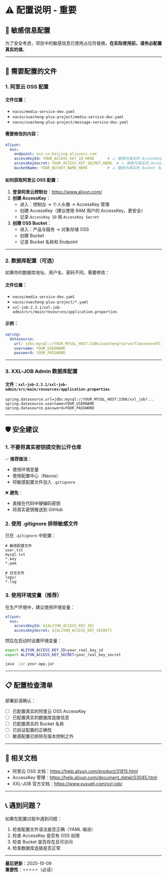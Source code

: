 # ⚠️ 配置说明 - 重要

## 🔐 敏感信息配置

为了安全考虑，项目中的敏感信息已使用占位符替换。**在实际使用前，请务必配置真实的值**。

---

## 📝 需要配置的文件

### 1. 阿里云 OSS 配置

#### 文件位置：
- `nacos/media-service-dev.yaml`
- `nacos/xuecheng-plus-project/media-service-dev.yaml`
- `nacos/xuecheng-plus-project/message-service-dev.yaml`

#### 需要修改的内容：

```yaml
aliyun:
  oss:
    endpoint: oss-cn-beijing.aliyuncs.com
    accessKeyId: YOUR_ACCESS_KEY_ID_HERE      # ⚠️ 替换为真实的 AccessKey ID
    accessKeySecret: YOUR_ACCESS_KEY_SECRET_HERE  # ⚠️ 替换为真实的 AccessKey Secret
    bucketName: YOUR_BUCKET_NAME_HERE         # ⚠️ 替换为真实的 Bucket 名称
```

#### 如何获取阿里云 OSS 配置：

1. **登录阿里云控制台**：https://www.aliyun.com/
2. **创建 AccessKey**：
   - 进入：控制台 → 个人头像 → AccessKey 管理
   - 创建 AccessKey（建议使用 RAM 用户的 AccessKey，更安全）
   - 记录 `AccessKey ID` 和 `AccessKey Secret`
3. **创建 OSS Bucket**：
   - 进入：产品与服务 → 对象存储 OSS
   - 创建 Bucket
   - 记录 Bucket 名称和 Endpoint

---

### 2. 数据库配置（可选）

如果你的数据库地址、用户名、密码不同，需要修改：

#### 文件位置：
- `nacos/media-service-dev.yaml`
- `nacos/xuecheng-plus-project/*.yaml`
- `xxl-job-2.3.1/xxl-job-admin/src/main/resources/application.properties`

#### 示例：

```yaml
spring:
  datasource:
    url: jdbc:mysql://YOUR_MYSQL_HOST:3306/xuecheng?serverTimezone=UTC
    username: YOUR_USERNAME
    password: YOUR_PASSWORD
```

---

### 3. XXL-JOB Admin 数据库配置

#### 文件：`xxl-job-2.3.1/xxl-job-admin/src/main/resources/application.properties`

```properties
spring.datasource.url=jdbc:mysql://YOUR_MYSQL_HOST:3306/xxl_job?...
spring.datasource.username=YOUR_USERNAME
spring.datasource.password=YOUR_PASSWORD
```

---

## 🛡️ 安全建议

### 1. 不要将真实密钥提交到公开仓库

✅ **推荐做法**：
- 使用环境变量
- 使用配置中心（Nacos）
- 将敏感配置文件加入 `.gitignore`

❌ **避免**：
- 直接在代码中硬编码密钥
- 将真实密钥推送到 GitHub

### 2. 使用 .gitignore 排除敏感文件

已在 `.gitignore` 中配置：

```gitignore
# 敏感配置文件
user.txt
mysql.txt
*.key
*.pem

# 日志文件
logs/
*.log
```

### 3. 使用环境变量（推荐）

在生产环境中，建议使用环境变量：

```yaml
aliyun:
  oss:
    accessKeyId: ${ALIYUN_ACCESS_KEY_ID}
    accessKeySecret: ${ALIYUN_ACCESS_KEY_SECRET}
```

然后在启动时设置环境变量：

```bash
export ALIYUN_ACCESS_KEY_ID=your_real_key_id
export ALIYUN_ACCESS_KEY_SECRET=your_real_key_secret

java -jar your-app.jar
```

---

## 📋 配置检查清单

部署前请确认：

- [ ] 已配置真实的阿里云 OSS AccessKey
- [ ] 已配置真实的数据库连接信息
- [ ] 已配置真实的 Bucket 名称
- [ ] 已验证配置的正确性
- [ ] 敏感配置已排除在版本控制之外

---

## 🔗 相关文档

- 阿里云 OSS 文档：https://help.aliyun.com/product/31815.html
- AccessKey 管理：https://help.aliyun.com/document_detail/53045.html
- XXL-JOB 官方文档：https://www.xuxueli.com/xxl-job/

---

## 📞 遇到问题？

如果在配置过程中遇到问题：

1. 检查配置文件语法是否正确（YAML 缩进）
2. 检查 AccessKey 是否有 OSS 权限
3. 检查 Bucket 是否存在且可访问
4. 检查数据库连接是否正常

---

**最后更新**：2025-10-09  
**重要性**：⭐⭐⭐⭐⭐（必读）

